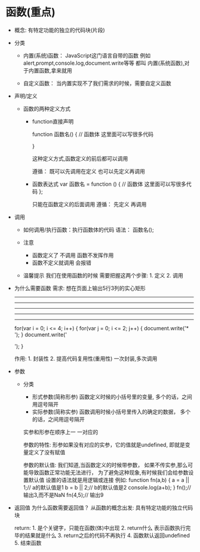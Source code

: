 # 函数(重点)
   - 概念: 有特定功能的独立的代码块(片段)

   - 分类
      - 内置(系统)函数： JavaScript这门语言自带的函数 
      	例如alert,prompt,console.log,document.write等等 都叫
      	内置(系统函数),对于内置函数,拿来就用 

   	  - 自定义函数： 当内置实现不了我们需求的时候，需要自定义函数


   - 声明/定义
      - 函数的两种定义方式
         - function直接声明 

         	function 函数名() {
         		// 函数体  这里面可以写很多代码 

         	} 

         	这种定义方式,函数定义的前后都可以调用 

         	遵循： 
         		既可以先调用在定义 
         		也可以先定义再调用





         - 函数表达式
         	var 函数名 = function () {
         		// 函数体  这里面可以写很多代码 
         	};

         	只能在函数定义的后面调用
         	遵循： 先定义  再调用 

   - 调用
   	  - 如何调用/执行函数：执行函数体的代码
   	  	语法：  函数名();
      - 注意
         - 函数定义了 不调用  函数不发挥作用
         - 函数不定义就调用  会报错 

      - 温馨提示 
      	我们在使用函数的时候  需要把握这两个步骤:
         	1. 定义
         	2. 调用

   - 为什么需要函数
   		需求: 想在页面上输出5行3列的实心矩形
   		* * * 
   		* * * 
   		* * * 
   		* * * 
   		* * * 

   		for(var i = 0; i <= 4; i++) {
   			for(var j = 0; i <= 2; j++) {
   				document.write('* ');
   			}
   			document.write('<div></div>');
   		}

   		作用: 
   			1. 封装性 
   			2. 提高代码复用性(重用性)
   			   一次封装,多次调用
   		
   - 参数
      - 分类
         - 形式参数(简称形参)
            函数定义时候的小括号里的变量,
            多个的话，之间用逗号隔开
         - 实际参数(简称实参)
            函数调用时候小括号里传入的确定的数据，
            多个的话，之间用逗号隔开

         实参和形参在顺序上一 一对应的

         参数的特性: 
            形参如果没有对应的实参，它的值就是undefined,
            即就是变量定义了没有赋值

         参数的默认值:
            我们知道,当函数定义的时候带参数，
            如果不传实参,那么可能导致函数正常功能无法进行，
            为了避免这种现象,有时候我们会给参数设置默认值
            设置的语法就是用逻辑或连接
            例如:
               function fn(a,b) {
                  a = a || 1;// a的默认值是1
                  b = b || 2;// b的默认值是2
                  console.log(a+b);
               }
               fn();// 输出3,而不是NaN 
               fn(4,5);// 输出9

   - 返回值 
      为什么函数需要返回值？
      从函数的概念出发: 具有特定功能的独立代码块

      return:
         1. 是个关键字，只能在函数(体)中出现
         2. return什么 表示函数执行完毕的结果就是什么
         3. return之后的代码不再执行
         4. 函数默认返回undefined
         5. 结束函数


















